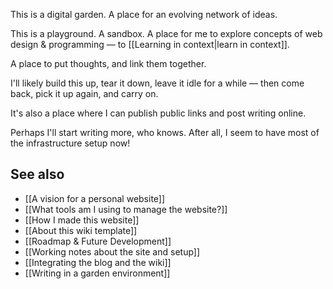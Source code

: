 This is a digital garden. A place for an evolving network of ideas.

This is a playground. A sandbox. A place for me to explore concepts of web design & programming — to [[Learning in context|learn in context]]. 

A place to put thoughts, and link them together. 

I'll likely build this up, tear it down, leave it idle for a while — then come back, pick it up again, and carry on.

It's also a place where I can publish public links and post writing online. 

Perhaps I'll start writing more, who knows. After all, I seem to have most of the infrastructure setup now!

## See also
- [[A vision for a personal website]]
- [[What tools am I using to manage the website?]]
- [[How I made this website]]
- [[About this wiki template]]
- [[Roadmap & Future Development]]
- [[Working notes about the site and setup]]
- [[Integrating the blog and the wiki]]
- [[Writing in a garden environment]]